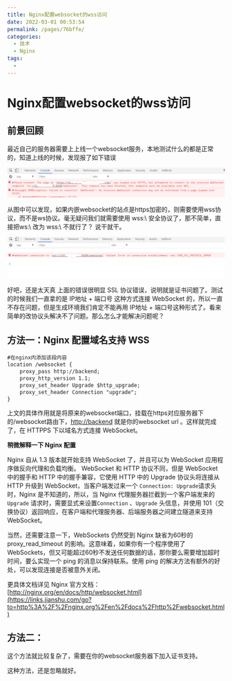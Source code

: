 ```yaml
---
title: Nginx配置websocket的wss访问
date: 2022-03-01 00:53:54
permalink: /pages/76bffe/
categories:
  - 技术
  - Nginx
tags:
  - 
---
```



# Nginx配置websocket的wss访问

## 前景回顾

最近自己的服务器需要上上线一个websocket服务，本地测试什么的都是正常的，知道上线的时候，发现报了如下错误

![image-20220301011332858](../../.vuepress/public/img/blog/image-20220301011332858.png)

从图中可以发现，如果内嵌websocket的站点是https加密的，则需要使用wss协议，而不是ws协议。毫无疑问我们就需要使用 wss:\ 安全协议了，那不简单，直接把ws:\ 改为 wss:\ 不就行了？ 说干就干。

![image-20220301011349841](../../.vuepress/public/img/blog/image-20220301011349841.png)

好吧，还是太天真 上面的错误很明显 SSL 协议错误，说明就是证书问题了。测试的时候我们一直拿的是 IP地址 + 端口号 这种方式连接 WebSocket 的，所以一直不存在问题，但是生成环境我们肯定不能再用 IP地址 + 端口号这种形式了。看来简单的改协议头解决不了问题。那么怎么才能解决问题呢？

## 方法一：Nginx 配置域名支持 WSS

```
#在nginx内添加该段内容
location /websocket {
    proxy_pass http://backend;
    proxy_http_version 1.1;
    proxy_set_header Upgrade $http_upgrade;
    proxy_set_header Connection "upgrade";
}
```

上文的具体作用就是将原来的websocket端口，挂载在https对应服务器下的/websocket路由下，[http://backend](https://links.jianshu.com/go?to=http%3A%2F%2Fbackend) 就是你的websocket url 。这样就完成了，在 HTTPPS 下以域名方式连接 WebSocket。

**稍微解释一下 Nginx 配置**

Nginx 自从 1.3 版本就开始支持 WebSocket 了，并且可以为 WebSocket 应用程序做反向代理和负载均衡。 WebSocket 和 HTTP 协议不同，但是 WebSocket 中的握手和 HTTP 中的握手兼容，它使用 HTTP 中的 Upgrade 协议头将连接从 HTTP 升级到 WebSocket，当客户端发过来一个 `Connection: Upgrade`请求头时，Nginx 是不知道的，所以，当 Nginx 代理服务器拦截到一个客户端发来的 `Upgrade` 请求时，需要显式来设置`Connection` 、`Upgrade` 头信息，并使用 101（交换协议）返回响应，在客户端和代理服务器、后端服务器之间建立隧道来支持 WebSocket。

当然，还需要注意一下，WebSockets 仍然受到 Nginx 缺省为60秒的 proxy_read_timeout 的影响。这意味着，如果你有一个程序使用了 WebSockets，但又可能超过60秒不发送任何数据的话，那你要么需要增加超时时间，要么实现一个 ping 的消息以保持联系。使用 ping 的解决方法有额外的好处，可以发现连接是否被意外关闭。

更具体文档详见 Nginx 官方文档：[http://nginx.org/en/docs/http/websocket.html](https://links.jianshu.com/go?to=http%3A%2F%2Fnginx.org%2Fen%2Fdocs%2Fhttp%2Fwebsocket.html)

## 方法二：

这个方法就比较复杂了，需要在你的websocket服务器下加入证书支持。

这种方法，还是忽略就好。